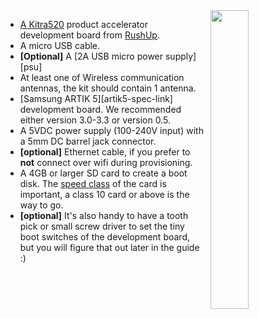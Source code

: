 <img style="float: right;padding-left: 10px;" src="/img/kitra/710.png" width="35%">


* [A Kitra520][kitra520-link] product accelerator development board from [RushUp](http://www.rushup.tech/).
* A micro USB cable.
* **[Optional]** A [2A USB micro power supply][psu]
* At least one of Wireless communication antennas, the kit should contain 1 antenna.
* [Samsung ARTIK 5][artik5-spec-link] development board. We recommended either version 3.0-3.3 or version 0.5.
* A 5VDC power supply (100-240V input) with a 5mm DC barrel jack connector.
* **[optional]** Ethernet cable, if you prefer to **not** connect over wifi during provisioning.
* A 4GB or larger SD card to create a boot disk. The [speed class][sdSpeed] of the card is important, a class 10 card or above is the way to go.
* **[optional]** It's also handy to have a tooth pick or small screw driver to set the tiny boot switches of the development board, but you will figure that out later in the guide :)

[kitra520-link]:http://www.rushup.tech/kitra520/
[sdSpeed]:https://en.wikipedia.org/wiki/Secure_Digital#Speed_class_rating
